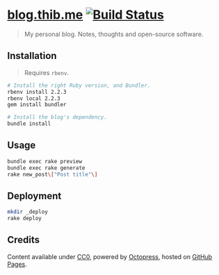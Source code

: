 # [blog.thib.me](http://blog.thib.me) [![Build Status](https://travis-ci.org/thibaudcolas/octoblog.svg?branch=master)](https://travis-ci.org/thibaudcolas/octoblog)

> My personal blog. Notes, thoughts and open-source software.

## Installation

> Requires `rbenv`.

```sh
# Install the right Ruby version, and Bundler.
rbenv install 2.2.3
rbenv local 2.2.3
gem install bundler

# Install the blog's dependency.
bundle install
```

## Usage

```sh
bundle exec rake preview
bundle exec rake generate
rake new_post\["Post title"\]
```

## Deployment

```sh
mkdir _deploy
rake deploy
```

## Credits

Content available under [CC0](https://creativecommons.org/publicdomain/zero/1.0/), powered by [Octopress](http://octopress.org), hosted on [GitHub Pages](http://pages.github.com/).
